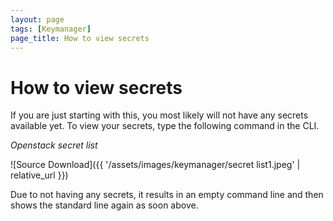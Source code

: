 ```yaml
---
layout: page
tags: [Keymanager]
page_title: How to view secrets
---
```


# How to view secrets

If you are just starting with this, you most likely will not have any secrets available yet.
To view your secrets, type the following command in the CLI.

_Openstack secret list_


![Source Download]({{ '/assets/images/keymanager/secret list1.jpeg' | relative_url }})

Due to not having any secrets, it results in an empty command line and then shows the standard line again as soon above.
